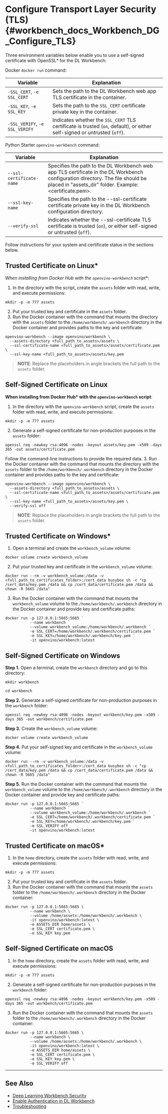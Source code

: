# Configure Transport Layer Security (TLS) {#workbench_docs_Workbench_DG_Configure_TLS}

Three environment variables below enable you to use a self-signed certificate with OpenSSL\* for the
DL Workbench:

Docker `docker run` command:

Variable | Explanation
---|---
`-SSL_CERT`, `-e SSL_CERT` | Sets the path to the DL Workbench web app TLS certificate in the container.
`-SSL_KEY`,  `-e SSL_KEY`| Sets the path to the `SSL_CERT` certificate private key in the container.
`-SSL_VERIFY`, `-e SSL_VERIFY` | Indicates whether the `SSL_CERT` TLS certificate is trusted (`on`, default), or either self-signed or untrusted (`off`). 

Python Starter `openvino-workbench` command:

Variable | Explanation
---|---
| `--ssl-certificate-name` | Specifies the path to the DL Workbench web app TLS certificate in the DL Workbench configuration directory. The file should be placed in "assets_dir" folder. Example: <certificate.pem>. 
| `--ssl-key-name` | Specifies the path to the --ssl-certificate certificate private key in the DL Workbench configuration directory. 
| `--verify-ssl` | Indicates whether the --ssl-certificate TLS certificate is trusted (`on`), or either self-signed or untrusted (`off`).

Follow instructions for your system and certificate status in the sections below.

## Trusted Certificate on Linux*

**When installing from Docker Hub* with the `openvino-workbench` script**:
1. In the directory with the script, create the `assets` folder with read, write, and execute
   permissions: 
```
mkdir -p -m 777 assets
```
2. Put your trusted key and certificate in the `assets` folder.
3. Run the Docker container with the command that mounts the directory with the `assets` folder to the
`/home/workbench/.workbench` directory in the Docker container and provides paths to the key and certificate:
```
openvino-workbench --image openvino/workbench \
  --assets-directory <full_path_to_assets>/assets \
  --ssl-certificate-name <full_path_to_assets>/assets/certificate.pem \
  --ssl-key-name <full_path_to_assets>/assets/key.pem
```
> **NOTE**: Replace the placeholders in angle brackets the full path to the `assets` folder.


## Self-Signed Certificate on Linux

**When installing from Docker Hub\* with the `openvino-workbench` script**:
1. In the directory with the `openvino-workbench` script, create the `assets` folder with read,
   write, and execute permissions:
```
mkdir -p -m 777 assets
```
2. Generate a self-signed certificate for non-production purposes in the `assets` folder:
```
openssl req -newkey rsa:4096 -nodes -keyout assets/key.pem -x509 -days 365 -out assets/certificate.pem
```
Follow the command-line instructions to provide the required data.
3. Run the Docker container with the command that mounts the directory with the `assets` folder to the
`/home/workbench/.workbench` directory in the Docker container and provides paths to the key and certificate:
```
openvino-workbench --image openvino/workbench \
  --assets-directory <full_path_to_assets>/assets \
  --ssl-certificate-name <full_path_to_assets>/assets/certificate.pem \
  --ssl-key-name <full_path_to_assets>/assets/key.pem \
  --verify-ssl off
```
> **NOTE**: Replace the placeholders in angle brackets the full path to the `assets` folder.

## Trusted Certificate on Windows*

1. Open a terminal and create the `workbench_volume` volume:
```
docker volume create workbench_volume
```
2. Put your trusted key and certificate in the `workbench_volume` volume:
```
docker run --rm -v workbench_volume:/data -v <full_path_to_certificates_folder>:/cert_data busybox sh -c "cp /cert_data/key.pem /data && cp /cert_data/certificate.pem /data && chown -R 5665 /data"
```
3. Run the Docker container with the command that mounts the `workbench_volume` volume to the
`/home/workbench/.workbench` directory in the Docker container and provide key and certificate paths:
~~~
docker run -p 127.0.0.1:5665:5665 `
           --name workbench `
           --volume workbench_volume:/home/workbench/.workbench `
           -e SSL_CERT=/home/workbench/.workbench/certificate.pem `
           -e SSL_KEY=/home/workbench/.workbench/key.pem `
           -it openvino/workbench:latest
~~~

## Self-Signed Certificate on Windows

**Step 1.** Open a terminal, create the `workbench` directory and go to this directory:

```
mkdir workbench
```

```
cd workbench
```

**Step 2.** Generate a self-signed certificate for non-production purposes in the `workbench` folder:
```
openssl req -newkey rsa:4096 -nodes -keyout workbench/key.pem -x509 -days 365 -out workbench/certificate.pem 
```
**Step 3.** Create the `workbench_volume` volume:
```
docker volume create workbench_volume
```
**Step 4.** Put your self-signed key and certificate in the `workbench_volume` volume:
```
docker run --rm -v workbench_volume:/data -v <full_path_to_certificates_folder>:/cert_data busybox sh -c "cp /cert_data/key.pem /data && cp /cert_data/certificate.pem /data && chown -R 5665 /data"
```
**Step 5.** Run the Docker container with the command that mounts the `workbench_volume` volume to the
`/home/workbench/.workbench` directory in the Docker container and provide key and certificate paths:
~~~
docker run -p 127.0.0.1:5665:5665 `
           --name workbench `
           --volume workbench_volume:/home/workbench/.workbench `
           -e SSL_CERT=/home/workbench/.workbench/certificate.pem `
           -e SSL_KEY=/home/workbench/.workbench/key.pem `
           -e SSL_VERIFY off
           -it openvino/workbench:latest
~~~

## Trusted Certificate on macOS*

1. In the `home` directory, create the `assets` folder with read, write, and execute
   permissions: 
```
mkdir -p -m 777 assets
```
2. Put your trusted key and certificate in the `assets` folder.
3. Run the Docker container with the command that mounts the `assets` folder to the
`/home/workbench/.workbench` directory in the Docker container:
```
docker run -p 127.0.0.1:5665:5665 \
           --name workbench \
           --volume /home/assets:/home/workbench/.workbench \
           -it openvino/workbench:latest \
           -e ASSETS_DIR home/assets \
           -e SSL_CERT certificate.pem \
           -e SSL_KEY key.pem
```

## Self-Signed Certificate on macOS

1. In the `home` directory, create the `assets` folder with read, write, and execute
   permissions: 
```
mkdir -p -m 777 assets
```
2. Generate a self-signed certificate for non-production purposes in the `workbench` folder:
```
openssl req -newkey rsa:4096 -nodes -keyout workbench/key.pem -x509 -days 365 -out workbench/certificate.pem 
```
3. Run the Docker container with the command that mounts the `assets` folder to the
`/home/workbench/.workbench` directory in the Docker container:
```
docker run -p 127.0.0.1:5665:5665 \
           --name workbench \
           --volume /home/assets:/home/workbench/.workbench \
           -it openvino/workbench:latest \
           -e ASSETS_DIR home/assets \
           -e SSL_CERT certificate.pem \
           -e SSL_KEY key.pem \
           -e SSL_VERIFY off
```

---
## See Also

* [Deep Learning Workbench Security](Security.md)
* [Enable Authentication in DL Workbench](Authentication.md)
* [Troubleshooting](Troubleshooting.md)
